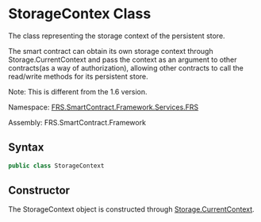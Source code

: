 # StorageContex Class

The class representing the storage context of the persistent store.

The smart contract can obtain its own storage context through Storage.CurrentContext and pass the context as an argument to other contracts(as a way of authorization), allowing other contracts to call the read/write methods for its persistent store.

Note: This is different from the 1.6 version.

Namespace: [FRS.SmartContract.Framework.Services.FRS](../FRS.md)

Assembly: FRS.SmartContract.Framework

## Syntax

```c#
public class StorageContext
```

## Constructor

The StorageContext object is constructed through [Storage.CurrentContext](Storage/CurrentContext.md).
